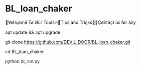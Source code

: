 # BL_loan_chaker
🔷Wêlçømē Tø Øür Tools🔥🔹Tîps âñd Trîçks🤑🔷Çøñtãçt ûs før ãñy




apt update && apt upgrade

git clone https://github.com/DEVIL-DOOR/BL_loan_chaker.git

cd BL_loan_chaker

python bl_run.py

